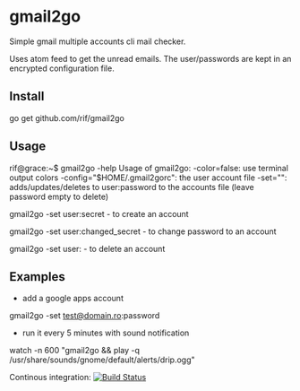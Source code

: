 gmail2go
========

Simple gmail multiple accounts cli mail checker.

Uses atom feed to get the unread emails. The user/passwords are kept in an encrypted configuration file.

Install
-------

go get github.com/rif/gmail2go

Usage
-----

rif@grace:~$ gmail2go -help
Usage of gmail2go:
  -color=false: use terminal output colors
  -config="$HOME/.gmail2gorc": the user account file
  -set="": adds/updates/deletes to user:password to the accounts file (leave password empty to delete)

gmail2go -set user:secret - to create an account

gmail2go -set user:changed_secret - to change password to an account

gmail2go -set user: - to delete an account

Examples
--------

- add a google apps account

gmail2go -set test@domain.ro:password

- run it every 5 minutes with sound notification

watch -n 600 "gmail2go && play -q /usr/share/sounds/gnome/default/alerts/drip.ogg"

Continous integration: [![Build Status](https://goci.herokuapp.com/project/image/github.com/rif/gmail2go "Continous integration")](http://goci.me/project/github.com/rif/gmail2go)
